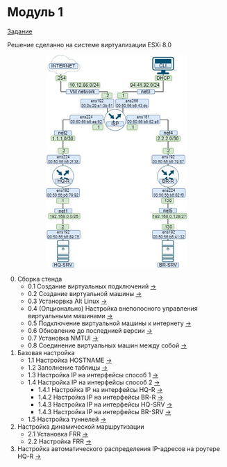 # Модуль 1

[Задание](../../задание/Модуль%201%20-%20Задание%20№1.md)

Решение сделанно на системе виртуализации ESXi 8.0
<p align="center">
  <img src="./%D0%A2%D0%BE%D0%BF%D0%BE%D0%BB%D0%BE%D0%B3%D0%B8%D1%8F.jpg">
</p>

0. Сборка стенда
   - 0.1 Создание виртуальных подключений [->](./createStend/createVirtualConnect/README.md)
   - 0.2 Создание виртуальной машины [->](./createStend/createVirtualMashin/README.md)
   - 0.3 Устанорвка Alt Linux [->](./createStend/installAltLinux/README.md)
   - 0.4 (Опционально) Настройка внеполосного управления виртуальными машинами [->](./createStend/connectToConsole/README.md)
   - 0.5 Подключение виртуальной машины к интернету [->](./createStend/connectVirtualMashinToInternet/README.md)
   - 0.6 Обновление до последнией версии [->](./createStend/updateAltLinux/README.md)
   - 0.7 Установка NMTUI [->](./createStend/instalNMTui/README.md)
   - 0.8 Соединение виртуальных машин между собой [->](./createStend/connectingVirtualMashin/README.md)
1. Базовая настройка
    - 1.1 Настройка HOSTNAME [->](./createIPAddresses/assignHostname/README.md)
    - 1.2 Заполнение таблицы [->](./createIPAddresses/README.md)
    - 1.3 Настройка IP на интерфейсы способ 1 [->](./createIPAddresses/assignIPAddressesNMTui/README.md)
    - 1.4 Настройка IP на интерфейсы способ 2 [->](./createIPAddresses/assignIPAdressesEtcnet/README.md)
      - 1.4.1 Настройка IP на интерфейсы HQ-R [->](./createIPAddresses/assignIPAdressesEtcnet/HQ-R.md)
      - 1.4.2 Настройка IP на интерфейсы BR-R [->](./createIPAddresses/assignIPAdressesEtcnet/BR-R.md)
      - 1.4.3 Настройка IP на интерфейсы HQ-SRV [->](./createIPAddresses/assignIPAdressesEtcnet/HQ-SRV.md)
      - 1.4.3 Настройка IP на интерфейсы BR-SRV [->](./createIPAddresses/assignIPAdressesEtcnet/BR-SRV.md)
    - 1.5 Настройка туннелей [->](./createIPAddresses/createTunnel/README.md)
2. Настройка динамической маршрутизации
    - 2.1 Установка FRR [->](./createDynamicRouting/installFRRtoInternet/README.md)
    - 2.2 Настройка FRR [->](./createDynamicRouting/settingsFRR/README.md)
3. Настройка автоматического распределения IP-адресов на роутере HQ-R [->](./createDHCPServer//README.md)